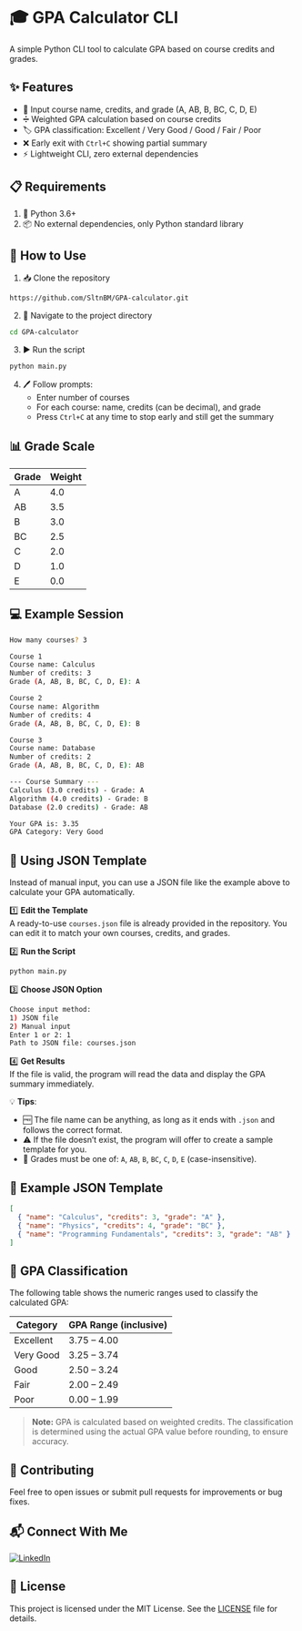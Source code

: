 # 🎓 GPA Calculator CLI
A simple Python CLI tool to calculate GPA based on course credits and grades.

## ✨ Features
- 📝 Input course name, credits, and grade (A, AB, B, BC, C, D, E)
- ➗ Weighted GPA calculation based on course credits
- 🏷️ GPA classification: Excellent / Very Good / Good / Fair / Poor
- ❌ Early exit with `Ctrl+C` showing partial summary
- ⚡ Lightweight CLI, zero external dependencies

## 📋 Requirements
1. 🐍 Python 3.6+
2. 📦 No external dependencies, only Python standard library

## 🚀 How to Use
1. 📥 Clone the repository
```bash
https://github.com/SltnBM/GPA-calculator.git
```
2. 📂 Navigate to the project directory
```bash
cd GPA-calculator
```
3. ▶️ Run the script
```bash
python main.py
```
4. 🖊️ Follow prompts:
   - Enter number of courses
   - For each course: name, credits (can be decimal), and grade
   - Press `Ctrl+C` at any time to stop early and still get the summary

## 📊 Grade Scale
| Grade | Weight |
|-------|--------|
| A     | 4.0    |
| AB    | 3.5    |
| B     | 3.0    |
| BC    | 2.5    |
| C     | 2.0    |
| D     | 1.0    |
| E     | 0.0    |

## 💻 Example Session
```bash
How many courses? 3

Course 1
Course name: Calculus
Number of credits: 3
Grade (A, AB, B, BC, C, D, E): A

Course 2
Course name: Algorithm
Number of credits: 4
Grade (A, AB, B, BC, C, D, E): B

Course 3
Course name: Database
Number of credits: 2
Grade (A, AB, B, BC, C, D, E): AB

--- Course Summary ---
Calculus (3.0 credits) - Grade: A
Algorithm (4.0 credits) - Grade: B
Database (2.0 credits) - Grade: AB

Your GPA is: 3.35
GPA Category: Very Good
```

## 📄 Using JSON Template
Instead of manual input, you can use a JSON file like the example above to calculate your GPA automatically.

1️⃣ **Edit the Template**  
A ready-to-use `courses.json` file is already provided in the repository. You can edit it to match your own courses, credits, and grades.

2️⃣ **Run the Script** 
   ```bash
   python main.py
   ```

3️⃣ **Choose JSON Option** 
   ```bash
   Choose input method:
   1) JSON file
   2) Manual input
   Enter 1 or 2: 1
   Path to JSON file: courses.json
   ```

4️⃣ **Get Results**  
If the file is valid, the program will read the data and display the GPA summary immediately.

💡 **Tips**:
- 🆓 The file name can be anything, as long as it ends with `.json` and follows the correct format.
- ⚠️ If the file doesn’t exist, the program will offer to create a sample template for you.
- 🎯 Grades must be one of: `A`, `AB`, `B`, `BC`, `C`, `D`, `E` (case-insensitive).

## 📂 Example JSON Template
```json
[
  { "name": "Calculus", "credits": 3, "grade": "A" },
  { "name": "Physics", "credits": 4, "grade": "BC" },
  { "name": "Programming Fundamentals", "credits": 3, "grade": "AB" }
]
```

## 🎯 GPA Classification

The following table shows the numeric ranges used to classify the calculated GPA:

| Category  | GPA Range (inclusive) |
| --------- | --------------------- |
| Excellent | 3.75 – 4.00           |
| Very Good | 3.25 – 3.74           |
| Good      | 2.50 – 3.24           |
| Fair      | 2.00 – 2.49           |
| Poor      | 0.00 – 1.99           |

> **Note:** GPA is calculated based on weighted credits. The classification is determined using the actual GPA value before rounding, to ensure accuracy.

## 🤝 Contributing
Feel free to open issues or submit pull requests for improvements or bug fixes.

## 📬 Connect With Me
[![LinkedIn](https://img.shields.io/badge/LinkedIn-Sultan%20Badra-blue?logo=linkedin\&logoColor=white\&style=flat-square)](https://www.linkedin.com/in/sultan-badra)

## 📜 License
This project is licensed under the MIT License. See the [LICENSE](./LICENSE) file for details.
